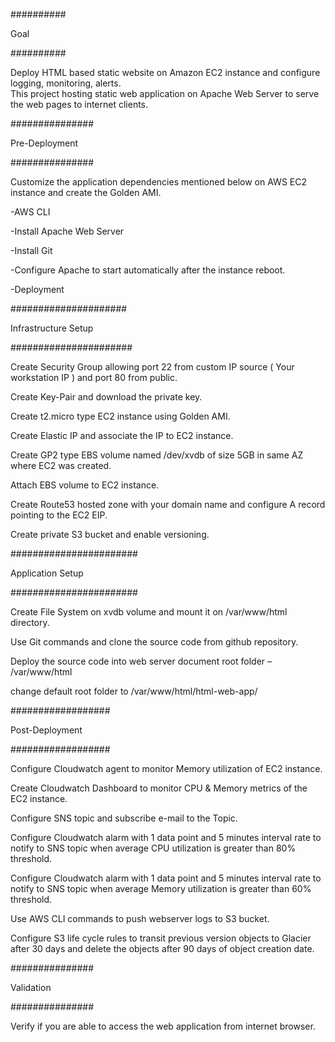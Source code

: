 ##########

Goal

##########

Deploy HTML based static website on Amazon EC2 instance and configure logging, monitoring, alerts.  
This project hosting static web application on Apache Web Server to serve the web pages to internet clients. 


###############

Pre-Deployment

###############


Customize the application dependencies mentioned below on AWS EC2 instance and create the Golden AMI.

-AWS CLI

-Install Apache Web Server

-Install Git

-Configure Apache to start automatically after the instance reboot.

-Deployment


#####################

Infrastructure Setup

######################


Create Security Group allowing port 22 from custom IP source ( Your workstation IP ) and port 80 from public.

Create Key-Pair and download the private key.

Create t2.micro type EC2 instance using Golden AMI. 

Create Elastic IP and associate the IP to EC2 instance.

Create GP2 type EBS volume named /dev/xvdb of size 5GB in same AZ where EC2 was created.

Attach EBS volume to EC2 instance.

Create Route53 hosted zone with your domain name and configure A record pointing to the EC2 EIP.

Create private S3 bucket and enable versioning.


#######################

Application Setup

#######################


Create File System on xvdb volume and mount it on /var/www/html directory.

Use Git commands and clone the source code from github repository.

Deploy the source code into web server document root folder – /var/www/html

change default root folder to /var/www/html/html-web-app/


##################

Post-Deployment

##################


Configure Cloudwatch agent to monitor Memory utilization of EC2 instance.

Create Cloudwatch Dashboard to monitor CPU & Memory metrics of the EC2 instance.

Configure SNS topic and subscribe e-mail to the Topic.

Configure Cloudwatch alarm with 1 data point and 5 minutes interval rate to notify to SNS topic when average CPU utilization is greater than 80% threshold.

Configure Cloudwatch alarm with 1 data point and 5 minutes interval rate to notify to SNS topic when average Memory utilization is greater than 60% threshold. 

Use AWS CLI commands to push webserver logs to S3 bucket.

Configure S3 life cycle rules to transit previous version objects to Glacier after 30 days and delete the objects after 90 days of object creation date.


###############

Validation

###############


Verify if you are able to access the web application from internet browser. 
